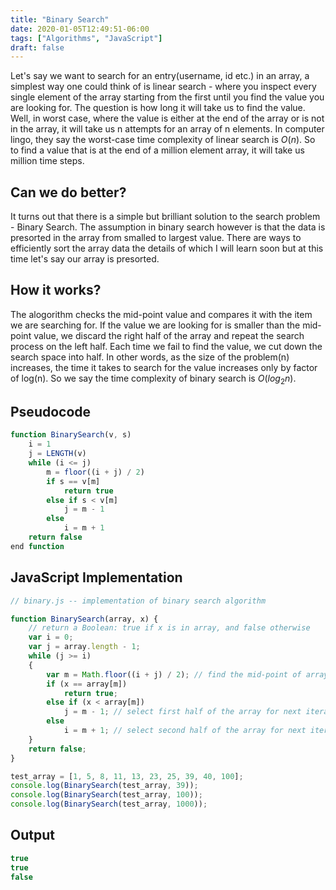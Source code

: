 ```yaml
---
title: "Binary Search"
date: 2020-01-05T12:49:51-06:00
tags: ["Algorithms", "JavaScript"]
draft: false
---
```

Let's say we want to search for an entry(username, id etc.) in an array, a
simplest way one could think of is linear search - where you inspect every
single element of the array starting from the first until you find the value you
are looking for. The question is how long it will take us to find the value.
Well, in worst case, where the value is either at the end of the array or is not
in the array, it will take us n attempts for an array of n elements. In computer
lingo, they say the worst-case time complexity of linear search is $O(n)$. So to
find a value that is at the end of a million element array, it will take us
million time steps.

## Can we do better?
It turns out that there is a simple but brilliant solution to the search
problem - Binary Search. The assumption in binary search however is that the
data is presorted in the array from smalled to largest value. There are ways to
efficiently sort the array data the details of which I will learn soon but at
this time let's say our array is presorted.

## How it works?
The alogorithm checks the mid-point value and compares it with the item we are
searching for. If the value we are looking for is smaller than the mid-point
value, we discard the right half of the array and repeat the search process on
the left half. Each time we fail to find the value, we cut down the search space
into half. In other words, as the size of the problem(n) increases, the time it
takes to search for the value increases only by factor of log(n). So we say the
time complexity of binary search is $O(log_{2}n)$. 

## Pseudocode
```javascript
function BinarySearch(v, s)
    i = 1
    j = LENGTH(v)
    while (i <= j)
        m = floor((i + j) / 2)
        if s == v[m]
            return true
        else if s < v[m]
            j = m - 1
        else
            i = m + 1
    return false
end function
```

## JavaScript Implementation
```javascript
// binary.js -- implementation of binary search algorithm

function BinarySearch(array, x) {
	// return a Boolean: true if x is in array, and false otherwise
    var i = 0;
    var j = array.length - 1;
    while (j >= i)
    {
        var m = Math.floor((i + j) / 2); // find the mid-point of array
        if (x == array[m])
            return true;
        else if (x < array[m])
            j = m - 1; // select first half of the array for next iteration 
        else
            i = m + 1; // select second half of the array for next iteration
    }
    return false;
}

test_array = [1, 5, 8, 11, 13, 23, 25, 39, 40, 100];
console.log(BinarySearch(test_array, 39));
console.log(BinarySearch(test_array, 100));
console.log(BinarySearch(test_array, 1000));

```
## Output
```javascript
true
true
false
```

